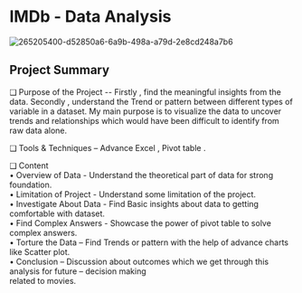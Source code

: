 # IMDb - Data Analysis

![265205400-d52850a6-6a9b-498a-a79d-2e8cd248a7b6](https://media.giphy.com/media/l0HU2lyoefjGXFIwE/giphy.gif)

## Project Summary
❑ Purpose of the Project -- Firstly , find the meaningful insights from the data. Secondly , understand 
the Trend or pattern between different types of variable in a dataset. My main purpose is to 
visualize the data to uncover trends and relationships which would have been difficult to identify 
from raw data alone.                                                                                                                                                        

❑ Tools & Techniques – Advance Excel , Pivot table .

❑ Content                                                                                                                                                     
• Overview of Data - Understand the theoretical part of data for strong foundation.                                                                                                          
• Limitation of Project - Understand some limitation of the project.                                                                                                          
• Investigate About Data - Find Basic insights about data to getting comfortable with dataset.                                                                                         
• Find Complex Answers - Showcase the power of pivot table to solve complex answers.                                                                                            
 • Torture the Data – Find Trends or pattern with the help of advance charts like Scatter plot.                                                                                              
• Conclusion – Discussion about outcomes which we get through this analysis for future – decision making                                                                                             
  related to movies.                                                                                                                                  

